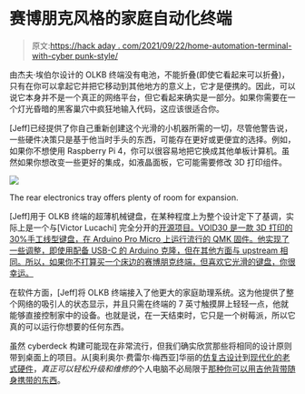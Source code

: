 # 赛博朋克风格的家庭自动化终端

> 原文:[https://hack aday . com/2021/09/22/home-automation-terminal-with-cyber punk-style/](https://hackaday.com/2021/09/22/home-automation-terminal-with-cyberpunk-style/)

由杰夫·埃伯尔设计的 OLKB 终端没有电池，不能折叠(即使它看起来可以折叠)，只有在你可以拿起它并把它移动到其他地方的意义上，它才是便携的。因此，可以说它本身并不是一个真正的网络平台，但它看起来确实是一部分。如果你需要在一个灯光昏暗的黑客巢穴中疯狂地输入代码，这应该很适合你。

[Jeff]已经提供了你自己重新创建这个光滑的小机器所需的一切，尽管他警告说，一些硬件决策只是基于他当时手头的东西，可能存在更好或更便宜的选择。例如，如果你不想使用 Raspberry Pi 4，你可以很容易地把它换成其他单板计算机。虽然如果你想改变一些更好的集成，如液晶面板，它可能需要修改 3D 打印组件。

[![](../Images/2ea16a0a3aeaca9175fb9b6515dab55d.png)](https://hackaday.com/wp-content/uploads/2021/09/olkbterm_detail.jpg)

The rear electronics tray offers plenty of room for expansion.

[Jeff]用于 OLKB 终端的超薄机械键盘，在某种程度上为整个设计定下了基调，实际上是一个与[Victor Lucachi] 完全分开的[开源项目。VOID30 是一款 3D 打印的 30%手工线型键盘，在 Arduino Pro Micro 上运行流行的 QMK 固件。他实现了一些调整，即使用配备 USB-C 的 Arduino 克隆，但在其他方面与 upstream 相同。所以，如果你不打算买一个床边的赛博朋克终端，但喜欢它光滑的键盘，你很幸运。](https://github.com/victorlucachi/void30)

在软件方面，[Jeff]将 OLKB 终端接入了他更大的家庭助理系统。这为他提供了整个网络的吸引人的状态显示，并且只需在终端的 7 英寸触摸屏上轻轻一点，他就能够直接控制家中的设备。也就是说，在一天结束时，它只是一个树莓派，所以它真的可以运行你想要的任何东西。

虽然 cyberdeck 构建可能现在非常流行，但我们确实欣赏那些将相同的设计原则带到桌面上的项目。从[奥利奥尔·费雷尔·梅西亚]华丽的[仿复古设计](https://hackaday.com/2021/01/11/retro-terminals-bring-some-style-to-your-desktop/)到[现代化的老式硬件](https://hackaday.com/2018/12/05/1970s-lab-equipment-turned-retro-pi-terminal/)，*真正可以轻松升级和维修的*个人电脑不必局限于[那种你可以用吉他背带随身携带的东西](https://hackaday.com/2020/12/05/arm-and-x86-team-up-in-no-compromise-cyberdeck/)。